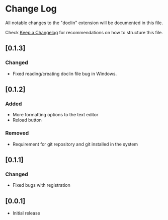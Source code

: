 # Change Log

All notable changes to the "doclin" extension will be documented in this file.

Check [Keep a Changelog](http://keepachangelog.com/) for recommendations on how to structure this file.

## [0.1.3]

### Changed
- Fixed reading/creating doclin file bug in Windows.

## [0.1.2]

### Added
- More formatting options to the text editor
- Reload button

### Removed
- Requirement for git repository and git installed in the system

## [0.1.1]

### Changed
- Fixed bugs with registration

## [0.0.1]

- Initial release